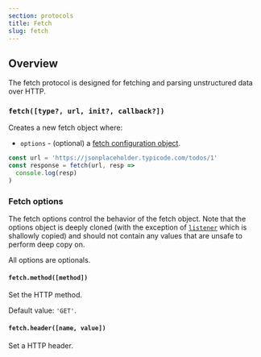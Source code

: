 ```yaml
---
section: protocols
title: Fetch
slug: fetch
---
```


## Overview

The fetch protocol is designed for fetching and parsing unstructured data over HTTP.

### `fetch([type?, url, init?, callback?])`

Creates a new fetch object where:

- `options` - (optional) a [fetch configuration object](#fetch.options).

```typescript
const url = 'https://jsonplaceholder.typicode.com/todos/1'
const response = fetch(url, resp => 
  console.log(resp)
)
```

### Fetch options

The fetch options control the behavior of the fetch object. Note that the options object is deeply cloned (with the exception of [`listener`](#fetch.options.listener) which is shallowly copied) and should not contain any values that are unsafe to perform deep copy on.

All options are optionals.

#### `fetch.method([method])`

Set the HTTP method.

Default value: `'GET'`.

#### `fetch.header([name, value])`

Set a HTTP header.
